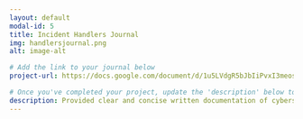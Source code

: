 ```yaml
---
layout: default
modal-id: 5
title: Incident Handlers Journal
img: handlersjournal.png
alt: image-alt

# Add the link to your journal below
project-url: https://docs.google.com/document/d/1u5LVdgR5bJbIiPvxI3meostC6xgieqZQdSybHuIL0cs/edit?usp=sharing

# Once you've completed your project, update the 'description' below to this one: 
description: Provided clear and concise written documentation of cybersecurity events, including detailed event descriptions, tools used, and lessons learned throughout the process.
---
```

